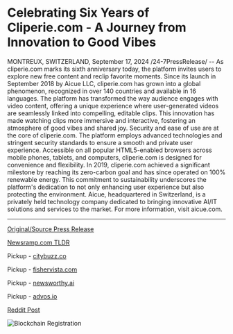 # Celebrating Six Years of Cliperie.com - A Journey from Innovation to Good Vibes

MONTREUX, SWITZERLAND, September 17, 2024 /24-7PressRelease/ -- As cliperie.com marks its sixth anniversary today, the platform invites users to explore new free content and reclip favorite moments. Since its launch in September 2018 by Aicue LLC, cliperie.com has grown into a global phenomenon, recognized in over 140 countries and available in 16 languages.  The platform has transformed the way audience engages with video content, offering a unique experience where user-generated videos are seamlessly linked into compelling, editable clips. This innovation has made watching clips more immersive and interactive, fostering an atmosphere of good vibes and shared joy.  Security and ease of use are at the core of cliperie.com. The platform employs advanced technologies and stringent security standards to ensure a smooth and private user experience. Accessible on all popular HTML5-enabled browsers across mobile phones, tablets, and computers, cliperie.com is designed for convenience and flexibility.  In 2019, cliperie.com achieved a significant milestone by reaching its zero-carbon goal and has since operated on 100% renewable energy. This commitment to sustainability underscores the platform's dedication to not only enhancing user experience but also protecting the environment.  Aicue, headquartered in Switzerland, is a privately held technology company dedicated to bringing innovative AI/IT solutions and services to the market.  For more information, visit aicue.com. 

---

[Original/Source Press Release](https://www.24-7pressrelease.com/press-release/514370/celebrating-six-years-of-cliperiecom-a-journey-from-innovation-to-good-vibes)
                    

[Newsramp.com TLDR](https://newsramp.com/curated-news/cliperie-com-marks-sixth-anniversary-with-new-free-content-and-sustainability-commitment/d922827c639a1d10c255551186b07710) 


Pickup - [citybuzz.co](https://citybuzz.co/2024/09/17/cliperie-com-celebrates-six-years-of-innovative-video-content-sharing)

Pickup - [fishervista.com](https://fishervista.com/en/cliperie-com-celebrates-six-years-of-revolutionizing-video-content-engagement/20246889)

Pickup - [newsworthy.ai](https://newsworthy.ai/curated/cliperie-com-celebrates-six-years-of-innovative-video-sharing-and-sustainability/20246889)

Pickup - [advos.io](https://advos.io/en/cliperie-com-celebrates-six-years-of-innovative-video-content-sharing/20246889)
 



[Reddit Post](https://www.reddit.com/r/Energy_Climate_News/comments/1fisth3/cliperiecom_marks_sixth_anniversary_with_new_free/) 



![Blockchain Registration](https://cdn.newsramp.app/24-7PressRelease/qrcode/249/17/maskXSpd.webp)